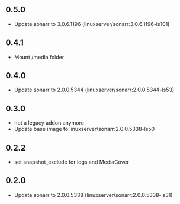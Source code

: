## 0.5.0

 - Update sonarr to 3.0.6.1196 (linuxserver/sonarr:3.0.6.1196-ls101)

## 0.4.1

 - Mount /media folder

## 0.4.0

 - Update sonarr to 2.0.0.5344 (linuxserver/sonarr:2.0.0.5344-ls53)

## 0.3.0

 - not a legacy addon anymore
 - Update base image to linuxserver/sonarr:2.0.0.5338-ls50

## 0.2.2

 - set snapshot_exclude for logs and MediaCover
 
 ## 0.2.0

 - Update sonarr to 2.0.0.5338 (linuxserver/sonarr:2.0.0.5338-ls31)